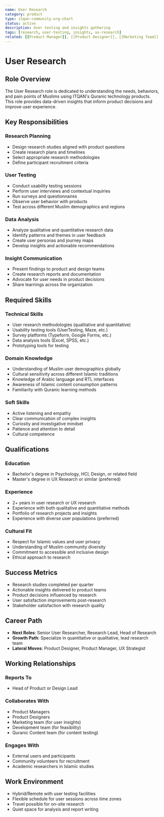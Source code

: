 ```yaml
---
name: User Research
category: product
type: itqan-community-org-chart
status: active
description: User testing and insights gathering
tags: [research, user-testing, insights, ux-research]
related: [[Product Manager]], [[Product Designer]], [[Marketing Team]]
---
```


# User Research

## Role Overview
The User Research role is dedicated to understanding the needs, behaviors, and pain points of Muslims using ITQAN's Quranic technology products. This role provides data-driven insights that inform product decisions and improve user experience.

## Key Responsibilities

### Research Planning
- Design research studies aligned with product questions
- Create research plans and timelines
- Select appropriate research methodologies
- Define participant recruitment criteria

### User Testing
- Conduct usability testing sessions
- Perform user interviews and contextual inquiries
- Run surveys and questionnaires
- Observe user behavior with products
- Test across different Muslim demographics and regions

### Data Analysis
- Analyze qualitative and quantitative research data
- Identify patterns and themes in user feedback
- Create user personas and journey maps
- Develop insights and actionable recommendations

### Insight Communication
- Present findings to product and design teams
- Create research reports and documentation
- Advocate for user needs in product decisions
- Share learnings across the organization

## Required Skills

### Technical Skills
- User research methodologies (qualitative and quantitative)
- Usability testing tools (UserTesting, Maze, etc.)
- Survey platforms (Typeform, Google Forms, etc.)
- Data analysis tools (Excel, SPSS, etc.)
- Prototyping tools for testing

### Domain Knowledge
- Understanding of Muslim user demographics globally
- Cultural sensitivity across different Islamic traditions
- Knowledge of Arabic language and RTL interfaces
- Awareness of Islamic content consumption patterns
- Familiarity with Quranic learning methods

### Soft Skills
- Active listening and empathy
- Clear communication of complex insights
- Curiosity and investigative mindset
- Patience and attention to detail
- Cultural competence

## Qualifications

### Education
- Bachelor's degree in Psychology, HCI, Design, or related field
- Master's degree in UX Research or similar (preferred)

### Experience
- 2+ years in user research or UX research
- Experience with both qualitative and quantitative methods
- Portfolio of research projects and insights
- Experience with diverse user populations (preferred)

### Cultural Fit
- Respect for Islamic values and user privacy
- Understanding of Muslim community diversity
- Commitment to accessible and inclusive design
- Ethical approach to research

## Success Metrics
- Research studies completed per quarter
- Actionable insights delivered to product teams
- Product decisions influenced by research
- User satisfaction improvements post-research
- Stakeholder satisfaction with research quality

## Career Path
- **Next Roles**: Senior User Researcher, Research Lead, Head of Research
- **Growth Path**: Specialize in quantitative or qualitative, lead research team
- **Lateral Moves**: Product Designer, Product Manager, UX Strategist

## Working Relationships

### Reports To
- Head of Product or Design Lead

### Collaborates With
- Product Managers
- Product Designers
- Marketing team (for user insights)
- Development team (for feasibility)
- Quranic Content team (for content testing)

### Engages With
- External users and participants
- Community volunteers for recruitment
- Academic researchers in Islamic studies

## Work Environment
- Hybrid/Remote with user testing facilities
- Flexible schedule for user sessions across time zones
- Travel possible for on-site research
- Quiet space for analysis and report writing